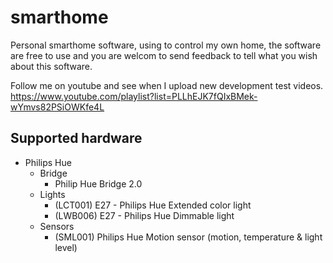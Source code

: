 # smarthome
Personal smarthome software, using to control my own home, the software are free to use and you are welcom to send feedback to tell what you wish about this software.

Follow me on youtube and see when I upload new development test videos. https://www.youtube.com/playlist?list=PLLhEJK7fQIxBMek-wYmvs82PSiOWKfe4L

## Supported hardware
- Philips Hue
  - Bridge
    - Philip Hue Bridge 2.0
  - Lights
    - (LCT001) E27 - Philips Hue Extended color light
    - (LWB006) E27 - Philips Hue Dimmable light
  - Sensors
    - (SML001) Philips Hue Motion sensor (motion, temperature & light level)
